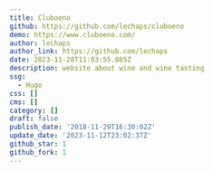 ```yaml
---
title: Cluboeno
github: https://github.com/lechaps/cluboeno
demo: https://www.cluboeno.com/
author: lechaps
author_link: https://github.com/lechaps
date: 2023-11-28T11:03:55.885Z
description: website about wine and wine tasting
ssg:
  - Hugo
css: []
cms: []
category: []
draft: false
publish_date: '2018-11-29T16:30:02Z'
update_date: '2023-11-12T23:02:37Z'
github_star: 1
github_fork: 1
---
```

